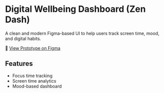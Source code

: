# Digital Wellbeing Dashboard (Zen Dash)

A clean and modern Figma-based UI to help users track screen time, mood, and digital habits.

🔗 [View Prototype on Figma](https://www.figma.com/proto/Xf8oG8sY0Ic2yhTWb8w3IY/Zen-Dash?node-id=38-97&t=EuXmyd9AavCIhQtG-1)

## Features
- Focus time tracking
- Screen time analytics
- Mood-based dashboard
